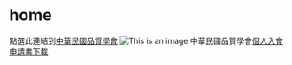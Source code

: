 # home

點選此連結到[中華民國品質學會](http://www.csq.org.tw/mp.asp)
![This is an image](https://images.chinatimes.com/newsphoto/2020-12-01/656/20201201006541.jpg)
中華民國品質學會[個人入會申請書下載](http://www.csq.org.tw/public/Data/710241620871.docx)
